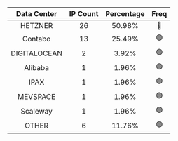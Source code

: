 | Data Center | IP Count | Percentage | Freq |
|:------------:|:--------:|:-----------:|:-----:|
| HETZNER | 26 | 50.98% | 🔴 |
| Contabo | 13 | 25.49% | 🟢 |
| DIGITALOCEAN | 2 | 3.92% | 🟢 |
| Alibaba | 1 | 1.96% | 🟢 |
| IPAX | 1 | 1.96% | 🟢 |
| MEVSPACE | 1 | 1.96% | 🟢 |
| Scaleway | 1 | 1.96% | 🟢 |
| OTHER | 6 | 11.76% | 🟢 |